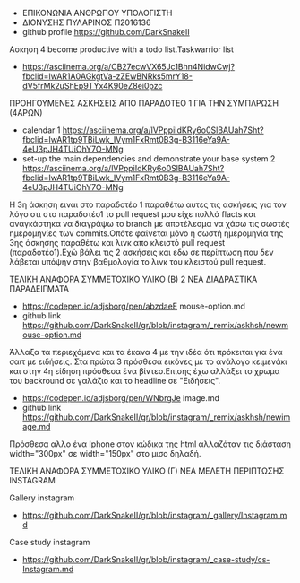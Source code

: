- ΕΠΙΚΟΝΩΝΙΑ ΑΝΘΡΩΠΟΥ ΥΠΟΛΟΓΙΣΤΗ 
- ΔΙΟΝΥΣΗΣ ΠΥΛΑΡΙΝΟΣ Π2016136 
- github profile https://github.com/DarkSnakeII 

Ασκηση 4
become productive with a todo list.Taskwarrior list
- https://asciinema.org/a/CB27ecwVX65Jc1Bhn4NidwCwj?fbclid=IwAR1A0AGkgtVa-zZEwBNRks5mrY18-dV5frMk2uShEp9TYx4K90eZ8ei0pzc

ΠΡΟΗΓΟΥΜΕΝΕΣ ΑΣΚΗΣΕΙΣ ΑΠΟ ΠΑΡΑΔΟΤΕΟ 1 ΓΙΑ ΤΗΝ ΣΥΜΠΛΡΩΣΗ (4ΑΡΩΝ)
- calendar 1 https://asciinema.org/a/lVPppiIdKRy6o0SlBAUah7Sht?fbclid=IwAR1tp9TBiLwk_IVym1FxRmt0B3g-B3116eYa9A-4eU3pJH4TUiOhY7O-MNg
- set-up the main dependencies and demonstrate your base system 2 https://asciinema.org/a/lVPppiIdKRy6o0SlBAUah7Sht?fbclid=IwAR1tp9TBiLwk_IVym1FxRmt0B3g-B3116eYa9A-4eU3pJH4TUiOhY7O-MNg

Η 3η άσκηση ειναι στο παραδοτέο 1 παραθέτω αυτες τις ασκήσεις για τον λόγο οτι στο παραδοτέο1 το pull request μου είχε πολλά flacts και αναγκάστηκα να διαγράψω το branch με αποτέλεσμα να χάσω τις σωστές ημερομηνίες των commits.Οπότε φαίνεται μόνο η σωστή ημερομηνία της 3ης άσκησης παραθέτω και λινκ απο κλειστό pull request (παραδοτέο1).Εχώ βάλει τις 2 ασκήσεις και εδω σε περίπτωση που δεν λάβεται υπόψην στην βαθμολογία το λινκ του κλειστού pull request.

ΤΕΛΙΚΗ ΑΝΑΦΟΡΑ ΣΥΜΜΕΤΟΧΙΚΟ ΥΛΙΚΟ (Β) 2 ΝΕΑ ΔΙΑΔΡΑΣΤΙΚΑ ΠΑΡΑΔΕΙΓΜΑΤΑ

- https://codepen.io/adjsborg/pen/abzdaeE   mouse-option.md
- github link https://github.com/DarkSnakeII/gr/blob/instagram/_remix/askhsh/newmouse-option.md

Άλλαξα τα περιεχόμενα και τα έκανα 4 με την ιδέα ότι πρόκειται για ένα σαιτ με ειδήσεις. Στα πρώτα 3 πρόσθεσα εικόνες με το ανάλογο κειμενάκι και στην 4η είδηση πρόσθεσα ένα βίντεο.Επισης έχω αλλάξει το χρωμα του backround σε γαλάζιο και το headline σε "Ειδήσεις".

- https://codepen.io/adjsborg/pen/WNbrgJe  image.md 
- github link https://github.com/DarkSnakeII/gr/blob/instagram/_remix/askhsh/newimage.md

Πρόσθεσα αλλο ένα Iphone στον κώδικα της html αλλαζόταν τις διάσταση width="300px" σε width="150px" στο μισο δηλαδή.


ΤΕΛΙΚΗ ΑΝΑΦΟΡΑ ΣΥΜΜΕΤΟΧΙΚΟ ΥΛΙΚΟ (Γ) 
ΝΕΑ ΜΕΛΕΤΗ ΠΕΡΙΠΤΩΣΗΣ INSTAGRAM

Gallery instagram
-  https://github.com/DarkSnakeII/gr/blob/instagram/_gallery/Instagram.md

Case study instagram 
- https://github.com/DarkSnakeII/gr/blob/instagram/_case-study/cs-Instagram.md
